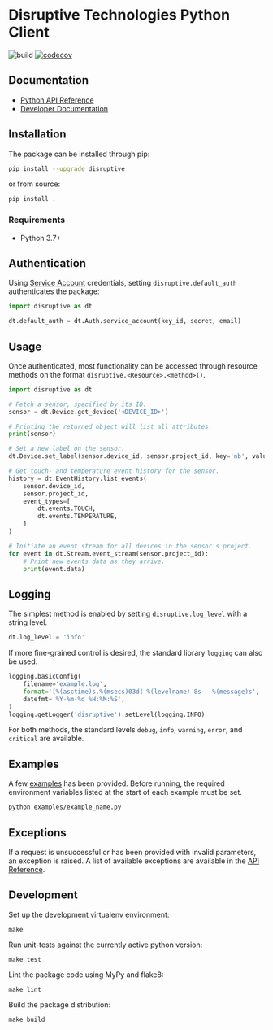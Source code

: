 # Disruptive Technologies Python Client

![build](https://github.com/disruptive-technologies/python-client/actions/workflows/build.yml/badge.svg)
[![codecov](https://codecov.io/gh/disruptive-technologies/python-client/branch/main/graph/badge.svg)](https://codecov.io/gh/disruptive-technologies/python-client)

## Documentation

- [Python API Reference](https://developer.disruptive-technologies.com/api/libraries/python/)
- [Developer Documentation](https://developer.disruptive-technologies.com/docs/)

## Installation

The package can be installed through pip:

```sh
pip install --upgrade disruptive
```

or from source:

```sh
pip install .
```

### Requirements

- Python 3.7+

## Authentication

Using [Service Account](https://developer.disruptive-technologies.com/docs/service-accounts/introduction-to-service-accounts) credentials, setting `disruptive.default_auth` authenticates the package:

```python
import disruptive as dt

dt.default_auth = dt.Auth.service_account(key_id, secret, email)
```

## Usage

Once authenticated, most functionality can be accessed through resource methods on the format `disruptive.<Resource>.<method>()`.

```python
import disruptive as dt

# Fetch a sensor, specified by its ID.
sensor = dt.Device.get_device('<DEVICE_ID>')

# Printing the returned object will list all attributes.
print(sensor)

# Set a new label on the sensor.
dt.Device.set_label(sensor.device_id, sensor.project_id, key='nb', value='99')

# Get touch- and temperature event history for the sensor.
history = dt.EventHistory.list_events(
    sensor.device_id,
    sensor.project_id,
    event_types=[
        dt.events.TOUCH,
        dt.events.TEMPERATURE,
    ]
)

# Initiate an event stream for all devices in the sensor's project.
for event in dt.Stream.event_stream(sensor.project_id):
    # Print new events data as they arrive.
    print(event.data)
```

## Logging
The simplest method is enabled by setting `disruptive.log_level` with a string level.
```python
dt.log_level = 'info'
```
If more fine-grained control is desired, the standard library `logging` can also be used.
```python
logging.basicConfig(
    filename='example.log',
    format='[%(asctime)s.%(msecs)03d] %(levelname)-8s - %(message)s',
    datefmt='%Y-%m-%d %H:%M:%S',
)
logging.getLogger('disruptive').setLevel(logging.INFO)
``` 
For both methods, the standard levels `debug`, `info`, `warning`, `error`, and `critical` are available.

## Examples
A few [examples](https://developer.disruptive-technologies.com/api/libraries/python/client/examples.html) has been provided. Before running, the required environment variables listed at the start of each example must be set.

```sh
python examples/example_name.py
```

## Exceptions
If a request is unsuccessful or has been provided with invalid parameters, an exception is raised. A list of available exceptions are available in the [API Reference](https://developer.disruptive-technologies.com/api/libraries/python/client/errors.html).

## Development

Set up the development virtualenv environment:
```
make
```

Run unit-tests against the currently active python version:
```
make test
```

Lint the package code using MyPy and flake8:
```
make lint
```

Build the package distribution:
```
make build
```
